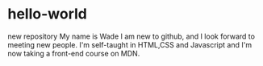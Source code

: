 # hello-world
new repository
My name is Wade 
I am new to github, and I look forward to meeting new people.
I'm self-taught in HTML,CSS and Javascript and  I'm now taking a front-end  course on MDN.

